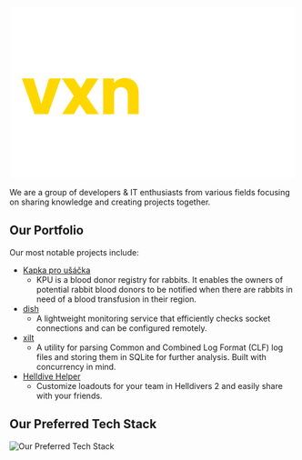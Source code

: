 <p align="center"><img  src="logo-transparent.svg"><br></p>
We are a group of developers & IT enthusiasts from various fields focusing on sharing knowledge and creating projects together.

## Our Portfolio

Our most notable projects include:

- [Kapka pro ušáčka](https://www.kapkaprousacka.cz/)
  - KPU is a blood donor registry for rabbits. It enables the owners of potential rabbit blood donors to be notified when there are rabbits in need of a blood transfusion in their region. 
- [dish](https://github.com/thevxn/dish)
  - A lightweight monitoring service that efficiently checks socket connections and can be configured remotely. 
- [xilt](https://github.com/thevxn/xilt)
  - A utility for parsing Common and Combined Log Format (CLF) log files and storing them in SQLite for further analysis. Built with concurrency in mind. 
- [Helldive Helper](https://helldivehelper.net/)
  - Customize loadouts for your team in Helldivers 2 and easily share with your friends.

## Our Preferred Tech Stack
![Our Preferred Tech Stack](https://simpleskill.icons.workers.dev/svg?i=go,node.js,vue.js,postgresql,docker)
